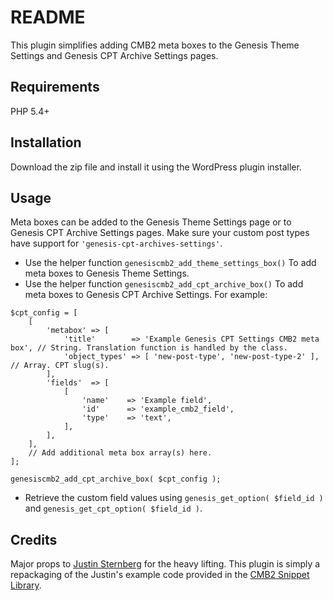 # README #

This plugin simplifies adding CMB2 meta boxes to the Genesis Theme Settings and Genesis CPT Archive Settings pages.

## Requirements
PHP 5.4+

## Installation

Download the zip file and install it using the WordPress plugin installer.

## Usage

Meta boxes can be added to the Genesis Theme Settings page or to Genesis CPT Archive Settings pages.  Make sure your custom post types have support for `'genesis-cpt-archives-settings'`.

- Use the helper function `genesiscmb2_add_theme_settings_box()` To add meta boxes to Genesis Theme Settings.
- Use the helper function `genesiscmb2_add_cpt_archive_box()` To add meta boxes to Genesis CPT Archive Settings. For example:
```
$cpt_config = [
	[
		'metabox' => [
			'title'        => 'Example Genesis CPT Settings CMB2 meta box', // String. Translation function is handled by the class.
			'object_types' => [ 'new-post-type', 'new-post-type-2' ], // Array. CPT slug(s).
		],
		'fields'  => [
			[
				'name'    => 'Example field',
				'id'      => 'example_cmb2_field',
				'type'    => 'text',
			],
		],
	],
	// Add additional meta box array(s) here.
];

genesiscmb2_add_cpt_archive_box( $cpt_config );
```

- Retrieve the custom field values using `genesis_get_option( $field_id )` and `genesis_get_cpt_option( $field_id )`.

## Credits
Major props to [Justin Sternberg](https://twitter.com/Jtsternberg) for the heavy lifting.  This plugin is simply a repackaging of the Justin's example code provided in the [CMB2 Snippet Library](https://github.com/CMB2/CMB2-Snippet-Library/tree/master/options-and-settings-pages).
